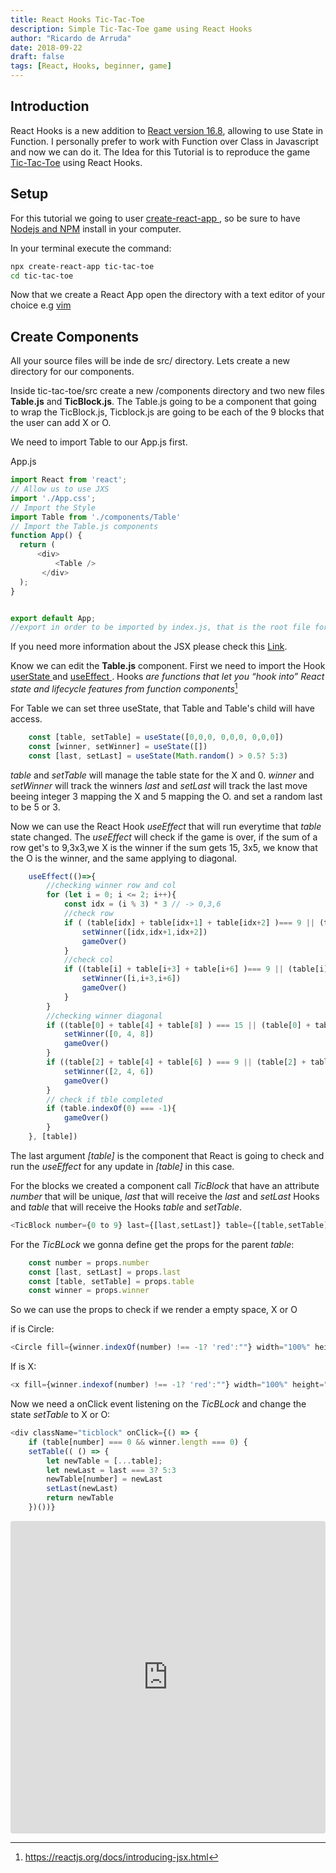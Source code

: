 ```yaml
---
title: React Hooks Tic-Tac-Toe
description: Simple Tic-Tac-Toe game using React Hooks
author: "Ricardo de Arruda"
date: 2018-09-22
draft: false 
tags: [React, Hooks, beginner, game]
---
```


## Introduction
React Hooks is a new addition to [React version 16.8](https://reactjs.org/docs/hooks-intro.html
), allowing to use State in Function. I personally prefer to work with Function over Class in Javascript and now we can do it.
The Idea for this Tutorial is to reproduce the game [Tic-Tac-Toe](https://en.wikipedia.org/wiki/Tic-tac-toe
) using React Hooks.

## Setup
For this tutorial we going to user [ create-react-app ](https://github.com/facebook/create-react-app
), so be sure to have [ Nodejs and NPM](https://nodejs.org/en/
) install in your computer.

In your terminal execute the command:
```bash
npx create-react-app tic-tac-toe
cd tic-tac-toe
```
Now that we create a React App open the directory with a text editor of your choice e.g [vim](https://www.vim.org/
)

## Create Components 

All your source files will be inde de src/ directory. Lets create a new directory for our components.

Inside tic-tac-toe/src create a new /components directory and two new files **Table.js** and **TicBlock.js**.
The Table.js going to be a component that going to wrap the TicBlock.js, Ticblock.js are going to be each of the 9 blocks that the user can add X or O.

We need to import Table to our App.js first.

App.js
```javascript
import React from 'react';
// Allow us to use JXS
import './App.css';
// Import the Style
import Table from './components/Table'
// Import the Table.js components
function App() {
  return (
      <div>
          <Table />
       </div>
  );
}


export default App;
//export in order to be imported by index.js, that is the root file for this App.
```
If you need more information about the JSX please check this [Link](https://reactjs.org/docs/introducing-jsx.html
).

Know we can edit the **Table.js** component.
First we need to import the Hook [ userState ](https://reactjs.org/docs/hooks-reference.html#usestate
) and [ useEffect ](https://reactjs.org/docs/hooks-reference.html#useeffecthttps://reactjs.org/docs/hooks-reference.html#useeffect
). Hooks *are functions that let you “hook into” React state and lifecycle features from function components*[^1]
[^1]: https://reactjs.org/docs/introducing-jsx.html

For Table we can set three useState, that Table and Table's child will have access.
```javascript
    const [table, setTable] = useState([0,0,0, 0,0,0, 0,0,0])
    const [winner, setWinner] = useState([])
    const [last, setLast] = useState(Math.random() > 0.5? 5:3)
```
*table* and *setTable* will manage the table state for the X and 0.
*winner* and *setWinner* will track the winners
*last* and *setLast* will track the last move beeing integer 3 mapping the X
and 5 mapping the O. and set a random last to be 5 or 3.

Now we can use the React Hook *useEffect* that will run everytime that *table* state changed.
The *useEffect* will check if the game is over, if the sum of a row get's to 9,3x3,we X is the winner if 
the sum gets 15, 3x5, we know that the O is the winner, and the same applying to diagonal.
```javascript
    useEffect(()=>{
        //checking winner row and col
        for (let i = 0; i <= 2; i++){
            const idx = (i % 3) * 3 // -> 0,3,6
            //check row
            if ( (table[idx] + table[idx+1] + table[idx+2] )=== 9 || (table[idx] + table[idx+1] + table[idx+2] ) === 15){
                setWinner([idx,idx+1,idx+2])
                gameOver()
            }
            //check col
            if ((table[i] + table[i+3] + table[i+6] )=== 9 || (table[i] + table[i+3] + table[i+6] ) === 15){
                setWinner([i,i+3,i+6])
                gameOver()
            }
        }
        //checking winner diagonal
        if ((table[0] + table[4] + table[8] ) === 15 || (table[0] + table[4] + table[8] ) === 9 ){
            setWinner([0, 4, 8])
            gameOver()
        }
        if ((table[2] + table[4] + table[6] ) === 9 || (table[2] + table[4] + table[6] ) ===15){
            setWinner([2, 4, 6])
            gameOver()
        }
        // check if tble completed
        if (table.indexOf(0) === -1){
            gameOver()
        }
    }, [table])
```
The last argument *[table]* is the component that React is going to check and run the *useEffect*
for any update in *[table]* in this case.

For the blocks we created a component call *TicBlock* that have an attribute *number*
that will be unique, *last* that will receive the *last* and *setLast* Hooks and *table* that
will receive the Hooks *table* and *setTable*.
```javascript
<TicBlock number={0 to 9} last={[last,setLast]} table={[table,setTable]} winner={winner}/> 
```
For the *TicBLock* we gonna define get the props for the parent *table*:
```javascript
    const number = props.number 
    const [last, setLast] = props.last
    const [table, setTable] = props.table
    const winner = props.winner
```
So we can use the props to check if we render a empty space, X or O 

if is Circle:
```javascript
<Circle fill={winner.indexOf(number) !== -1? 'red':""} width="100%" height="100%"/>
```
If is X:
```javascript
<x fill={winner.indexof(number) !== -1? 'red':""} width="100%" height="100%"/>
```
Now we need a onClick event listening on the *TicBLock* and change the
state *setTable* to X or O:
```javascript
<div className="ticblock" onClick={() => {
    if (table[number] === 0 && winner.length === 0) {
    setTable(( () => {
        let newTable = [...table];
        let newLast = last === 3? 5:3
        newTable[number] = newLast
        setLast(newLast)
        return newTable
    })())}
```
<iframe
    src="https://codesandbox.io/embed/github/arrudaricardo/tic-tac-toe-react-hook/tree/master/?autoresize=1&fontsize=14&hidenavigation=1&theme=dark"
    style="width:100%; height:500px; border:0; border-radius: 4px; overflow:hidden;"
    title="tic-tac-toe"
    allow="accelerometer; ambient-light-sensor; camera; encrypted-media; geolocation; gyroscope; hid; microphone; midi; payment; usb; vr; xr-spatial-tracking"
    sandbox="allow-autoplay allow-forms allow-modals allow-popups allow-presentation allow-same-origin allow-scripts"
></iframe>
